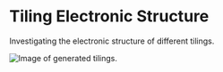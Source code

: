# Tiling Electronic Structure
Investigating the electronic structure of different tilings.

![Image of generated tilings.](1-uniform-tilings.png "1-Uniform Tilings")